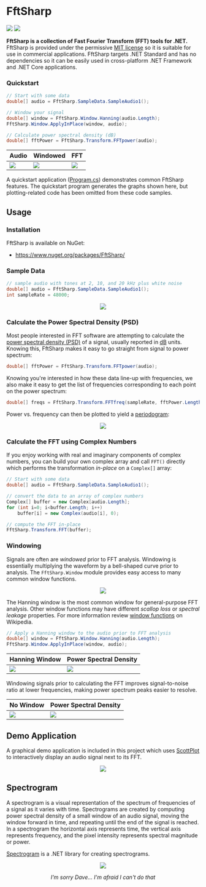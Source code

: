 # FftSharp

[![](https://img.shields.io/azure-devops/build/swharden/swharden/8?label=Build&logo=azure%20pipelines)](https://dev.azure.com/swharden/swharden/_build/latest?definitionId=8&branchName=master)
[![](https://img.shields.io/nuget/v/FftSharp?label=NuGet&logo=nuget)](https://www.nuget.org/packages/FftSharp/)

**FftSharp is a collection of Fast Fourier Transform (FFT) tools for .NET.** FftSharp is provided under the permissive [MIT license](LICENSE) so it is suitable for use in commercial applications. FftSharp targets .NET Standard and has no dependencies so it can be easily used in cross-platform .NET Framework and .NET Core applications.

### Quickstart

```cs
// Start with some data
double[] audio = FftSharp.SampleData.SampleAudio1();

// Window your signal
double[] window = FftSharp.Window.Hanning(audio.Length);
FftSharp.Window.ApplyInPlace(window, audio);

// Calculate power spectral density (dB)
double[] fftPower = FftSharp.Transform.FFTpower(audio);
```

Audio | Windowed | FFT
---|---|---
![](src/FftSharp.Quickstart/output/audio.png)|![](src/FftSharp.Quickstart/output/audio-windowed.png)|![](src/FftSharp.Quickstart/output/fft-windowed.png)

A quickstart application ([Program.cs](src/FftSharp.Quickstart/Program.cs)) demonstrates common FftSharp features. The quickstart program generates the graphs shown here, but plotting-related code has been omitted from these code samples.

## Usage

### Installation

FftSharp is available on NuGet:
* https://www.nuget.org/packages/FftSharp/


### Sample Data

```cs
// sample audio with tones at 2, 10, and 20 kHz plus white noise
double[] audio = FftSharp.SampleData.SampleAudio1();
int sampleRate = 48000;
```

<div align="center">

![](src/FftSharp.Quickstart/output/audio.png)

</div>

### Calculate the Power Spectral Density (PSD)

Most people interested in FFT software are attempting to calculate the [power spectral density (PSD)](https://en.wikipedia.org/wiki/Spectral_density) of a signal, usually reported in [dB](https://en.wikipedia.org/wiki/Decibel) units. Knowing this, FftSharp makes it easy to go straight from signal to power spectrum:

```cs
double[] fftPower = FftSharp.Transform.FFTpower(audio);
```

Knowing you're interested in how these data line-up with frequencies, we also make it easy to get the list of frequencies corresponding to each point on the power spectrum:

```cs
double[] freqs = FftSharp.Transform.FFTfreq(sampleRate, fftPower.Length);
```

Power vs. frequency can then be plotted to yield a [periodogram](https://en.wikipedia.org/wiki/Periodogram):

<div align="center">

![](src/FftSharp.Quickstart/output/fft.png)

</div>

### Calculate the FFT using Complex Numbers

If you enjoy working with real and imaginary components of complex numbers, you can build your own complex array and call `FFT()` directly which performs the transformation _in-place_ on a `Complex[]` array:

```cs
// Start with some data
double[] audio = FftSharp.SampleData.SampleAudio1();

// convert the data to an array of complex numbers
Complex[] buffer = new Complex[audio.Length];
for (int i=0; i<buffer.Length; i++)
    buffer[i] = new Complex(audio[i], 0);

// compute the FFT in-place
FftSharp.Transform.FFT(buffer);
```

### Windowing

Signals are often are _windowed_ prior to FFT analysis. Windowing is essentially multiplying the waveform by a bell-shaped curve prior to analysis. The `FftSharp.Window` module provides easy access to many common window functions.

<div align="center">

![](dev/windows.png)

</div>

The Hanning window is the most common window for general-purpose FFT analysis. Other window functions may have different _scallop loss_ or _spectral leakage_ properties. For more information review [window functions](https://en.wikipedia.org/wiki/Window_function) on Wikipedia.

```cs
// Apply a Hanning window to the audio prior to FFT analysis
double[] window = FftSharp.Window.Hanning(audio.Length);
FftSharp.Window.ApplyInPlace(window, audio);
```

Hanning Window | Power Spectral Density
---|---
![](src/FftSharp.Quickstart/output/audio-windowed.png)|![](src/FftSharp.Quickstart/output/fft-windowed.png)

Windowing signals prior to calculating the FFT improves signal-to-noise ratio at lower frequencies, making power spectrum peaks easier to resolve.

No Window | Power Spectral Density
---|---
![](src/FftSharp.Quickstart/output/audio.png)|![](src/FftSharp.Quickstart/output/fft.png)

## Demo Application

A graphical demo application is included in this project which uses [ScottPlot](https://swharden.com/scottplot/) to interactively display an audio signal next to its FFT.

<div align="center">

![](src/FftSharp.Demo/screenshot2.png)

</div>

## Spectrogram

A spectrogram is a visual representation of the spectrum of frequencies of a signal as it varies with time. Spectrograms are created by computing power spectral density of a small window of an audio signal, moving the window forward in time, and repeating until the end of the signal is reached. In a spectrogram the horizontal axis represents time, the vertical axis represents frequency, and the pixel intensity represents spectral magnitude or power.

[Spectrogram](https://github.com/swharden/Spectrogram) is a .NET library for creating spectrograms.

<div align="center">

![](dev/spectrogram.png)

_I'm sorry Dave... I'm afraid I can't do that_

</div>
